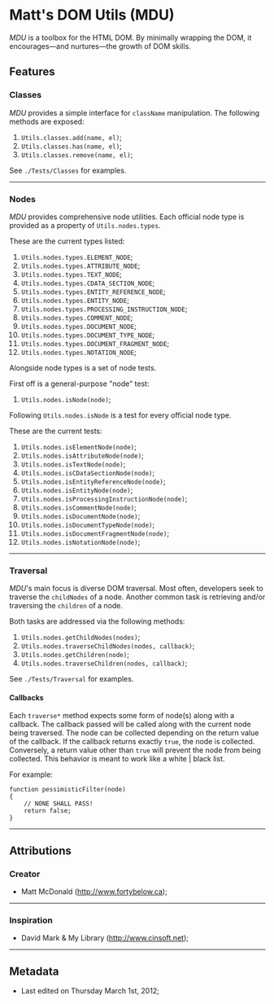 # Matt's DOM Utils (MDU)

*MDU* is a toolbox for the HTML DOM. By minimally wrapping the DOM,
it encourages—and nurtures—the growth of DOM skills.

## Features

### Classes

*MDU* provides a simple interface for `className` manipulation.
The following methods are exposed:

1. `Utils.classes.add(name, el)`;
2. `Utils.classes.has(name, el)`;
3. `Utils.classes.remove(name, el)`;

See `./Tests/Classes` for examples.

---

### Nodes
*MDU* provides comprehensive node utilities. Each official node
type is provided as a property of `Utils.nodes.types`.

These are the current types listed:

1. `Utils.nodes.types.ELEMENT_NODE`;
2. `Utils.nodes.types.ATTRIBUTE_NODE`;
3. `Utils.nodes.types.TEXT_NODE`;
4. `Utils.nodes.types.CDATA_SECTION_NODE`;
5. `Utils.nodes.types.ENTITY_REFERENCE_NODE`;
6. `Utils.nodes.types.ENTITY_NODE`;
7. `Utils.nodes.types.PROCESSING_INSTRUCTION_NODE`;
8. `Utils.nodes.types.COMMENT_NODE`;
9. `Utils.nodes.types.DOCUMENT_NODE`;
10. `Utils.nodes.types.DOCUMENT_TYPE_NODE`;
11. `Utils.nodes.types.DOCUMENT_FRAGMENT_NODE`;
12. `Utils.nodes.types.NOTATION_NODE`;

Alongside node types is a set of node tests.

First off is a general-purpose "node" test:

1. `Utils.nodes.isNode(node)`;

Following `Utils.nodes.isNode` is a test for every official node
type.

These are the current tests:

1. `Utils.nodes.isElementNode(node)`;
2. `Utils.nodes.isAttributeNode(node)`;
3. `Utils.nodes.isTextNode(node)`;
4. `Utils.nodes.isCDataSectionNode(node)`;
5. `Utils.nodes.isEntityReferenceNode(node)`;
6. `Utils.nodes.isEntityNode(node)`;
7. `Utils.nodes.isProcessingInstructionNode(node)`;
8. `Utils.nodes.isCommentNode(node)`;
9. `Utils.nodes.isDocumentNode(node)`;
10. `Utils.nodes.isDocumentTypeNode(node)`;
11. `Utils.nodes.isDocumentFragmentNode(node)`;
12. `Utils.nodes.isNotationNode(node)`;

---

### Traversal

*MDU*'s main focus is diverse DOM traversal. Most often, developers
seek to traverse the `childNodes` of a node. Another common task
is retrieving and/or traversing the `children` of a node.

Both tasks are addressed via the following methods:

1. `Utils.nodes.getChildNodes(nodes)`;
2. `Utils.nodes.traverseChildNodes(nodes, callback)`;
3. `Utils.nodes.getChildren(node)`;
4. `Utils.nodes.traverseChildren(nodes, callback)`;

See `./Tests/Traversal` for examples.

#### Callbacks

Each `traverse*` method expects some form of node(s)
along with a callback. The callback passed will
be called along with the current node being traversed.
The node can be collected depending on the return value
of the callback. If the callback returns exactly `true`,
the node is collected. Conversely, a return value other than
`true` will prevent the node from being collected. This behavior
is meant to work like a white | black list.

For example:

	function pessimisticFilter(node)
	{
		// NONE SHALL PASS!
		return false;
	}

---

## Attributions

### Creator

* Matt McDonald (http://www.fortybelow.ca);

---

### Inspiration

* David Mark & My Library (http://www.cinsoft.net);

---

## Metadata

* Last edited on Thursday March 1st, 2012;

